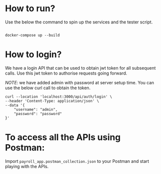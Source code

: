 # How to run?

Use the below the command to spin up the services and the tester script.
```

docker-compose up --build

```



# How to login?
We have a login API that can be used to obtain jwt token for all subsequent calls.
Use this jwt token to authorise requests going forward.

*NOTE*: we have added admin with password at server setup time. You can use the below curl call to obtain the token.
```
curl --location 'localhost:3000/api/auth/login' \
--header 'Content-Type: application/json' \
--data '{
    "username": "admin",
    "password": "password"
}'
```


# To access all the APIs using Postman:

Import `payroll_app.postman_collection.json` to your Postman and start playing with the APIs.
